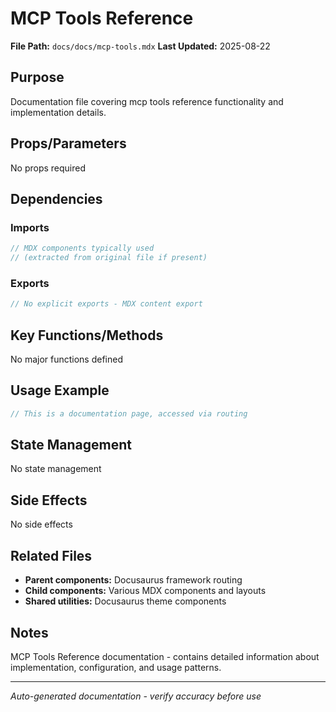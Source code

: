 # MCP Tools Reference

**File Path:** `docs/docs/mcp-tools.mdx`
**Last Updated:** 2025-08-22

## Purpose
Documentation file covering mcp tools reference functionality and implementation details.

## Props/Parameters
No props required

## Dependencies

### Imports
```javascript
// MDX components typically used
// (extracted from original file if present)
```

### Exports
```javascript
// No explicit exports - MDX content export
```

## Key Functions/Methods
No major functions defined

## Usage Example
```javascript
// This is a documentation page, accessed via routing
```

## State Management
No state management

## Side Effects
No side effects

## Related Files
- **Parent components:** Docusaurus framework routing
- **Child components:** Various MDX components and layouts
- **Shared utilities:** Docusaurus theme components

## Notes
MCP Tools Reference documentation - contains detailed information about implementation, configuration, and usage patterns.

---
*Auto-generated documentation - verify accuracy before use*